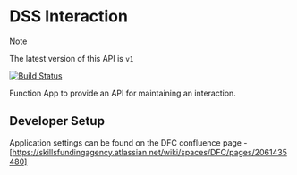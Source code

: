 # DSS Interaction

> [!NOTE]  
> The latest version of this API is `v1`

[![Build Status](https://sfa-gov-uk.visualstudio.com/CDS%202.0/_apis/build/status/Yaml/dss-interaction?repoName=SkillsFundingAgency%2Fdss-interaction&branchName=master)](https://sfa-gov-uk.visualstudio.com/CDS%202.0/_build/latest?definitionId=1464&repoName=SkillsFundingAgency%2Fdss-interaction&branchName=master)

Function App to provide an API for maintaining an interaction.

## Developer Setup

Application settings can be found on the DFC confluence page - [https://skillsfundingagency.atlassian.net/wiki/spaces/DFC/pages/2061435480]
